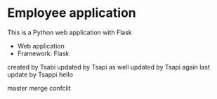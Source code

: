 # Employee application

This is a Python web application with Flask

* Web application
* Framework: Flask


created by Tsabi
updated by Tsapi as well
updated by Tsapi again
last update by Tsappi hello


master merge confclit